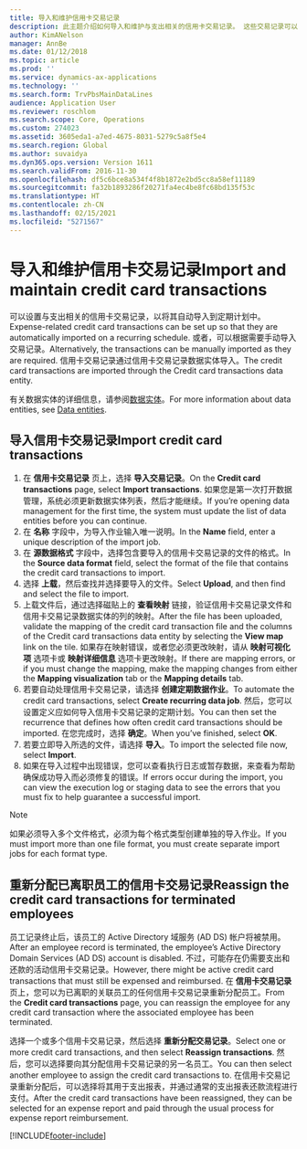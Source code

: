 ```yaml
---
title: 导入和维护信用卡交易记录
description: 此主题介绍如何导入和维护与支出相关的信用卡交易记录。 这些交易记录可以设置为对重复执行的计划自动导入或根据需要手动导入。
author: KimANelson
manager: AnnBe
ms.date: 01/12/2018
ms.topic: article
ms.prod: ''
ms.service: dynamics-ax-applications
ms.technology: ''
ms.search.form: TrvPbsMainDataLines
audience: Application User
ms.reviewer: roschlom
ms.search.scope: Core, Operations
ms.custom: 274023
ms.assetid: 3605eda1-a7ed-4675-8031-5279c5a8f5e4
ms.search.region: Global
ms.author: suvaidya
ms.dyn365.ops.version: Version 1611
ms.search.validFrom: 2016-11-30
ms.openlocfilehash: df5c6bce8a534f4f8b1872e2bd5cc8a58ef11189
ms.sourcegitcommit: fa32b1893286f20271fa4ec4be8fc68bd135f53c
ms.translationtype: HT
ms.contentlocale: zh-CN
ms.lasthandoff: 02/15/2021
ms.locfileid: "5271567"
---
```

# <a name="import-and-maintain-credit-card-transactions"></a><span data-ttu-id="703fe-104">导入和维护信用卡交易记录</span><span class="sxs-lookup"><span data-stu-id="703fe-104">Import and maintain credit card transactions</span></span>

<span data-ttu-id="703fe-105">可以设置与支出相关的信用卡交易记录，以将其自动导入到定期计划中。</span><span class="sxs-lookup"><span data-stu-id="703fe-105">Expense-related credit card transactions can be set up so that they are automatically imported on a recurring schedule.</span></span> <span data-ttu-id="703fe-106">或者，可以根据需要手动导入交易记录。</span><span class="sxs-lookup"><span data-stu-id="703fe-106">Alternatively, the transactions can be manually imported as they are required.</span></span> <span data-ttu-id="703fe-107">信用卡交易记录通过信用卡交易记录数据实体导入。</span><span class="sxs-lookup"><span data-stu-id="703fe-107">The credit card transactions are imported through the Credit card transactions data entity.</span></span>

<span data-ttu-id="703fe-108">有关数据实体的详细信息，请参阅[数据实体](https://docs.microsoft.com/dynamics365/fin-ops-core/dev-itpro/data-entities/data-entities)。</span><span class="sxs-lookup"><span data-stu-id="703fe-108">For more information about data entities, see [Data entities](https://docs.microsoft.com/dynamics365/fin-ops-core/dev-itpro/data-entities/data-entities).</span></span>

## <a name="import-credit-card-transactions"></a><span data-ttu-id="703fe-109">导入信用卡交易记录</span><span class="sxs-lookup"><span data-stu-id="703fe-109">Import credit card transactions</span></span>

1. <span data-ttu-id="703fe-110">在 **信用卡交易记录** 页上，选择 **导入交易记录**。</span><span class="sxs-lookup"><span data-stu-id="703fe-110">On the **Credit card transactions** page, select **Import transactions**.</span></span> <span data-ttu-id="703fe-111">如果您是第一次打开数据管理，系统必须更新数据实体列表，然后才能继续。</span><span class="sxs-lookup"><span data-stu-id="703fe-111">If you’re opening data management for the first time, the system must update the list of data entities before you can continue.</span></span>
2. <span data-ttu-id="703fe-112">在 **名称** 字段中，为导入作业输入唯一说明。</span><span class="sxs-lookup"><span data-stu-id="703fe-112">In the **Name** field, enter a unique description of the import job.</span></span>
3. <span data-ttu-id="703fe-113">在 **源数据格式** 字段中，选择包含要导入的信用卡交易记录的文件的格式。</span><span class="sxs-lookup"><span data-stu-id="703fe-113">In the **Source data format** field, select the format of the file that contains the credit card transactions to import.</span></span>
4. <span data-ttu-id="703fe-114">选择 **上载**，然后查找并选择要导入的文件。</span><span class="sxs-lookup"><span data-stu-id="703fe-114">Select **Upload**, and then find and select the file to import.</span></span>
5. <span data-ttu-id="703fe-115">上载文件后，通过选择磁贴上的 **查看映射** 链接，验证信用卡交易记录文件和信用卡交易记录数据实体的列的映射。</span><span class="sxs-lookup"><span data-stu-id="703fe-115">After the file has been uploaded, validate the mapping of the credit card transaction file and the columns of the Credit card transactions data entity by selecting the **View map** link on the tile.</span></span> <span data-ttu-id="703fe-116">如果存在映射错误，或者您必须更改映射，请从 **映射可视化项** 选项卡或 **映射详细信息** 选项卡更改映射。</span><span class="sxs-lookup"><span data-stu-id="703fe-116">If there are mapping errors, or if you must change the mapping, make the mapping changes from either the **Mapping visualization** tab or the **Mapping details** tab.</span></span>
6. <span data-ttu-id="703fe-117">若要自动处理信用卡交易记录，请选择 **创建定期数据作业**。</span><span class="sxs-lookup"><span data-stu-id="703fe-117">To automate the credit card transactions, select **Create recurring data job**.</span></span> <span data-ttu-id="703fe-118">然后，您可以设置定义应如何导入信用卡交易记录的定期计划。</span><span class="sxs-lookup"><span data-stu-id="703fe-118">You can then set the recurrence that defines how often credit card transactions should be imported.</span></span> <span data-ttu-id="703fe-119">在您完成时，选择 **确定**。</span><span class="sxs-lookup"><span data-stu-id="703fe-119">When you’ve finished, select **OK**.</span></span>
7. <span data-ttu-id="703fe-120">若要立即导入所选的文件，请选择 **导入**。</span><span class="sxs-lookup"><span data-stu-id="703fe-120">To import the selected file now, select **Import**.</span></span>
8. <span data-ttu-id="703fe-121">如果在导入过程中出现错误，您可以查看执行日志或暂存数据，来查看为帮助确保成功导入而必须修复的错误。</span><span class="sxs-lookup"><span data-stu-id="703fe-121">If errors occur during the import, you can view the execution log or staging data to see the errors that you must fix to help guarantee a successful import.</span></span>

> [!NOTE]
> <span data-ttu-id="703fe-122">如果必须导入多个文件格式，必须为每个格式类型创建单独的导入作业。</span><span class="sxs-lookup"><span data-stu-id="703fe-122">If you must import more than one file format, you must create separate import jobs for each format type.</span></span>

## <a name="reassign-the-credit-card-transactions-for-terminated-employees"></a><span data-ttu-id="703fe-123">重新分配已离职员工的信用卡交易记录</span><span class="sxs-lookup"><span data-stu-id="703fe-123">Reassign the credit card transactions for terminated employees</span></span>

<span data-ttu-id="703fe-124">员工记录终止后，该员工的 Active Directory 域服务 (AD DS) 帐户将被禁用。</span><span class="sxs-lookup"><span data-stu-id="703fe-124">After an employee record is terminated, the employee’s Active Directory Domain Services (AD DS) account is disabled.</span></span> <span data-ttu-id="703fe-125">不过，可能存在仍需要支出和还款的活动信用卡交易记录。</span><span class="sxs-lookup"><span data-stu-id="703fe-125">However, there might be active credit card transactions that must still be expensed and reimbursed.</span></span> <span data-ttu-id="703fe-126">在 **信用卡交易记录** 页上，您可以为已离职的关联员工的任何信用卡交易记录重新分配员工。</span><span class="sxs-lookup"><span data-stu-id="703fe-126">From the **Credit card transactions** page, you can reassign the employee for any credit card transaction where the associated employee has been terminated.</span></span>

<span data-ttu-id="703fe-127">选择一个或多个信用卡交易记录，然后选择 **重新分配交易记录**。</span><span class="sxs-lookup"><span data-stu-id="703fe-127">Select one or more credit card transactions, and then select **Reassign transactions**.</span></span> <span data-ttu-id="703fe-128">然后，您可以选择要向其分配信用卡交易记录的另一名员工。</span><span class="sxs-lookup"><span data-stu-id="703fe-128">You can then select another employee to assign the credit card transactions to.</span></span> <span data-ttu-id="703fe-129">在信用卡交易记录重新分配后，可以选择将其用于支出报表，并通过通常的支出报表还款流程进行支付。</span><span class="sxs-lookup"><span data-stu-id="703fe-129">After the credit card transactions have been reassigned, they can be selected for an expense report and paid through the usual process for expense report reimbursement.</span></span>


[!INCLUDE[footer-include](../includes/footer-banner.md)]
